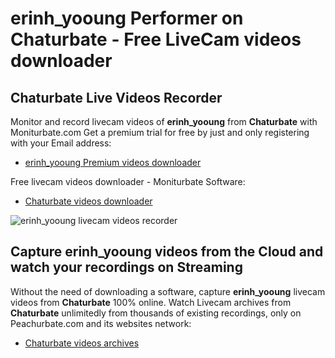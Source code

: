 # erinh_yooung Performer on Chaturbate - Free LiveCam videos downloader

## Chaturbate Live Videos Recorder

Monitor and record livecam videos of **erinh_yooung** from **Chaturbate** with Moniturbate.com
Get a premium trial for free by just and only registering with your Email address:
* [erinh_yooung Premium videos downloader](https://moniturbate.com/request-demo-licence-key.html)

Free livecam videos downloader - Moniturbate Software:
* [Chaturbate videos downloader](https://moniturbate.com/moniturbate-download-software.html)

![erinh_yooung livecam videos recorder](https://peachurnet.com/templates/moniturbate-software.png)


## Capture erinh_yooung videos from the Cloud and watch your recordings on Streaming

Without the need of downloading a software, capture **erinh_yooung** livecam videos from **Chaturbate** 100% online.
Watch Livecam archives from **Chaturbate** unlimitedly from thousands of existing recordings, only on Peachurbate.com and its websites network:
* [Chaturbate videos archives](https://peachurnet.com/)